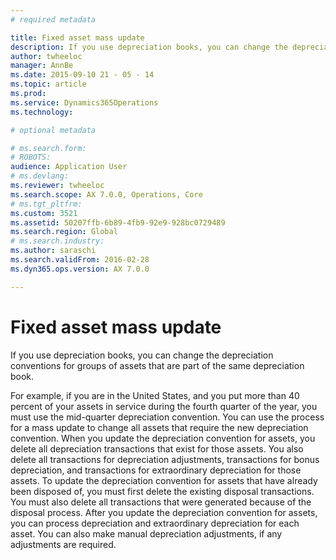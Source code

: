 ```yaml
---
# required metadata

title: Fixed asset mass update
description: If you use depreciation books, you can change the depreciation conventions for groups of assets that are part of the same depreciation book.
author: twheeloc
manager: AnnBe
ms.date: 2015-09-10 21 - 05 - 14
ms.topic: article
ms.prod: 
ms.service: Dynamics365Operations
ms.technology: 

# optional metadata

# ms.search.form: 
# ROBOTS: 
audience: Application User
# ms.devlang: 
ms.reviewer: twheeloc
ms.search.scope: AX 7.0.0, Operations, Core
# ms.tgt_pltfrm: 
ms.custom: 3521
ms.assetid: 50207ffb-6b89-4fb9-92e9-928bc0729489
ms.search.region: Global
# ms.search.industry: 
ms.author: saraschi
ms.search.validFrom: 2016-02-28
ms.dyn365.ops.version: AX 7.0.0

---
```


# Fixed asset mass update

If you use depreciation books, you can change the depreciation conventions for groups of assets that are part of the same depreciation book.

For example, if you are in the United States, and you put more than 40 percent of your assets in service during the fourth quarter of the year, you must use the mid-quarter depreciation convention. You can use the process for a mass update to change all assets that require the new depreciation convention. When you update the depreciation convention for assets, you delete all depreciation transactions that exist for those assets. You also delete all transactions for depreciation adjustments, transactions for bonus depreciation, and transactions for extraordinary depreciation for those assets. To update the depreciation convention for assets that have already been disposed of, you must first delete the existing disposal transactions. You must also delete all transactions that were generated because of the disposal process. After you update the depreciation convention for assets, you can process depreciation and extraordinary depreciation for each asset. You can also make manual depreciation adjustments, if any adjustments are required.



